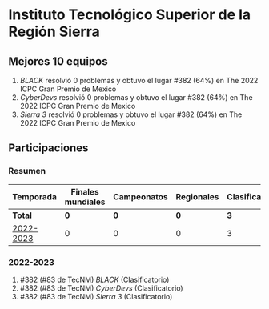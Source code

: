 ---
---

# Instituto Tecnológico Superior de la Región Sierra

## Mejores 10 equipos

1. _BLACK_ resolvió 0 problemas y obtuvo el lugar #382 (64%) en The 2022 ICPC Gran Premio de Mexico
1. _CyberDevs_ resolvió 0 problemas y obtuvo el lugar #382 (64%) en The 2022 ICPC Gran Premio de Mexico
1. _Sierra 3_ resolvió 0 problemas y obtuvo el lugar #382 (64%) en The 2022 ICPC Gran Premio de Mexico

## Participaciones

### Resumen

| Temporada | Finales mundiales | Campeonatos | Regionales | Clasificatorios | Equipos |
| --- | --- | --- | --- | --- | --- |
| **Total** | **0** | **0** | **0** | **3** | **3** |
| [2022-2023](#2022-2023) | 0 | 0 | 0 | 3 | 3 |

### 2022-2023

1. #382 (#83 de TecNM) _BLACK_ (Clasificatorio)
1. #382 (#83 de TecNM) _CyberDevs_ (Clasificatorio)
1. #382 (#83 de TecNM) _Sierra 3_ (Clasificatorio)



